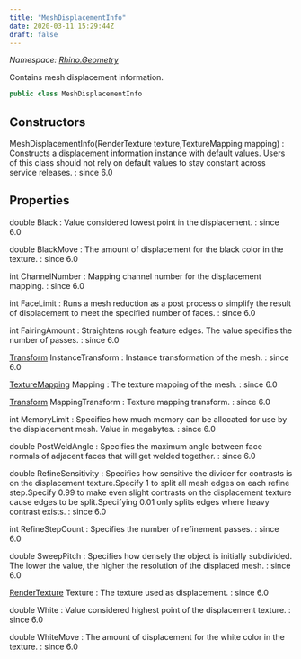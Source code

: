 ```yaml
---
title: "MeshDisplacementInfo"
date: 2020-03-11 15:29:44Z
draft: false
---
```


*Namespace: [Rhino.Geometry](../)*

Contains mesh displacement information.
```cs
public class MeshDisplacementInfo
```
## Constructors

MeshDisplacementInfo(RenderTexture texture,TextureMapping mapping)
: Constructs a displacement information instance with default values.
     Users of this class should not rely on default values to stay constant
     across service releases.
: since 6.0
## Properties

double Black
: Value considered lowest point in the displacement.
: since 6.0

double BlackMove
: The amount of displacement for the black color in the texture.
: since 6.0

int ChannelNumber
: Mapping channel number for the displacement mapping.
: since 6.0

int FaceLimit
: Runs a mesh reduction as a post process o simplify the result of
     displacement to meet the specified number of faces.
: since 6.0

int FairingAmount
: Straightens rough feature edges.
     The value specifies the number of passes.
: since 6.0

[Transform](/rhinocommon/rhino/geometry/transform/) InstanceTransform
: Instance transformation of the mesh.
: since 6.0

[TextureMapping](/rhinocommon/rhino/render/texturemapping/) Mapping
: The texture mapping of the mesh.
: since 6.0

[Transform](/rhinocommon/rhino/geometry/transform/) MappingTransform
: Texture mapping transform.
: since 6.0

int MemoryLimit
: Specifies how much memory can be allocated for use by the
     displacement mesh. Value in megabytes.
: since 6.0

double PostWeldAngle
: Specifies the maximum angle between face normals of adjacent faces
     that will get welded together.
: since 6.0

double RefineSensitivity
: Specifies how sensitive the divider for contrasts is on the
     displacement texture.Specify 1 to split all mesh edges on each refine step.Specify 0.99 to make even slight contrasts on the displacement
     texture cause edges to be split.Specifying 0.01 only splits edges where heavy contrast
     exists.
: since 6.0

int RefineStepCount
: Specifies the number of refinement passes.
: since 6.0

double SweepPitch
: Specifies how densely the object is initially subdivided.
     The lower the value, the higher the resolution of the displaced mesh.
: since 6.0

[RenderTexture](/rhinocommon/rhino/render/rendertexture/) Texture
: The texture used as displacement.
: since 6.0

double White
: Value considered highest point of the displacement texture.
: since 6.0

double WhiteMove
: The amount of displacement for the white color in the texture.
: since 6.0

